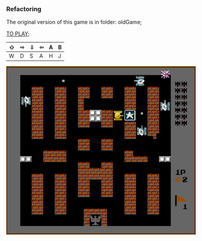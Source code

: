 ### Refactoring

The original version of this game is in
 folder: oldGame;

[TO PLAY](http://jinboker.github.io/BattleCity/battle-city/);

| ⇧     | ⇨    |  ⇩  | ⇦  | A | B |
| ---   | ----  | ---- | --- | --- | --- |
| W     | D    |   S   |  A | H | J |

![游戏截图](/game.png)
